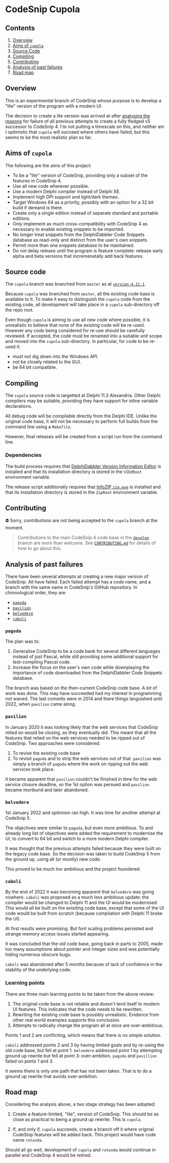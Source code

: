 # CodeSnip Cupola

## Contents

1. [Overview](#overview)
2. [Aims of `cupola`](#aims-of-cupola)
3. [Source Code](#source-code)
4. [Compiling](#compiling)
5. [Contributing](#contributing)
6. [Analysis of past failures](#analysis-of-past-failures)
7. [Road map](#road-map)

## Overview 

This is an experimental branch of CodeSnip whose purpose is to develop a "lite" version of the program with a modern UI.

The decision to create a lite version was arrived at after [analysing the reasons](#analysis-of-past-failures) for failure of all previous attempts to create a fully fledged v5 successor to CodeSnip 4. I'm not putting a timescale on this, and neither am I optimistic that `cupola` will succeed where others have failed, but this seems to be the most realistic plan so far.

## Aims of `cupola`

The following are the aims of this project:

* To be a "lite" version of CodeSnip, providing only a subset of the features in CodeSnip 4.
* Use all new code wherever possible.
* Use a modern Delphi compiler instead of Delphi XE.
* Implement high DPI support and light/dark themes.
* Target Windows 64 as a priority, possibly with an option for a 32 bit build if demand is there.
* Create only a single edition instead of separate standard and portable editions.
* Only implement as much cross-compatibility with CodeSnip 4 as necessary to enable existing snippets to be imported.
* No longer treat snippets from the DelphiDabbler Code Snippets database as read-only and distinct from the user's own snippets.
* Permit more than one snippets database to be maintained.
* Do not delay release until the program is feature complete: release early alpha and beta versions that incremenatally add back features.

## Source code

The `cupola` branch was branched from `master` as at [`version-4.21.1`](https://github.com/delphidabbler/codesnip/tree/version-4.21.1).

Because `cupola` was branched from `master`, all the existing code base is available to it. To make it easy to distinguish the `cupola` code from the existing code, all development will take place in a `cupola` sub-directory off the repo root.

Even though `cupola` is aiming to use all new code where possible, it is unrealistic to believe that none of the existing code will be re-used.  However any code being considered for re-use should be carefully reviewed. If accepted, the code must be renamed into a suitable unit scope and moved into the `cupola` sub-directory. In particular, for code to be re-used it:

* must not dig down into the Windows API.
* not be closely related to the GUI. 
* be 64 bit compatible.

## Compiling

The `cupola` source code is targetted at Delphi 11.3 Alexandria. Other Delphi compilers may be suitable, providing they have support for inline variable declarations.

All debug code will be compilable directly from the Delphi IDE. Unlike the original code base, it will not be necessary to perform full builds from the command line using a `Makefile`.

However, final releases will be created from a script run from the command line.

### Dependencies

The build process requires that [DelphiDabbler Version Information Editor](https://delphidabbler.com/software/vied) is installed and that its installation directory is stored in the `VIEdRoot` environment variable.

The release script additionally requires that [InfoZIP `zip.exe`](https://delphidabbler.com/extras/info-zip) is installed and that its installation directory is stored in the `ZipRoot` environment variable.

## Contributing

⛔ Sorry, contributions are not being accepted to the `cupola` branch at the moment.

> Contributions to the main CodeSnip 4 code base in the [`develop`](https://github.com/delphidabbler/codesnip/tree/develop) branch are more than welcome. See [`CONTRIBUTING.md`](https://github.com/delphidabbler/codesnip/blob/develop/CONTRIBUTING.md) for details of how to go about this.

## Analysis of past failures

There have been several attempts at creating a new major version of CodeSnip. All have failed. Each failed attempt has a code name, and a branch with the same name in CodeSnip's GitHub repository. In chronological order, they are:

* [`pagoda`](https://github.com/delphidabbler/codesnip/tree/pagoda)
* [`pavilion`](https://github.com/delphidabbler/codesnip/tree/pavilion) 
* [`belvedere`](https://github.com/delphidabbler/codesnip/tree/belvedere)
* [`caboli`](https://github.com/delphidabbler/codesnip/tree/caboli)

### `pagoda`

The plan was to: 

1. Generalise CodeSnip to be a code bank for several different languages instead of just Pascal, while still providing some additional support for test-compiling Pascal code.
2. Increase the focus on the user's own code while downplaying the importance of code downloaded from the DelphiDabbler Code Snippets database.

The branch was based on the then-current CodeSnip code base. A _lot_ of work was done. This may have succeeded had my interest in programming not waned. The last commits were in 2014 and there things languished until 2022, when `pavilion` came along.

### `pavilion`

In January 2020 it was looking likely that the web services that CodeSnip relied on would be closing, as they eventually did. This meant that all the features that relied on the web services needed to be ripped out of CodeSnip. Two approaches were considered:

1. To revise the existing code base
2. To revisit `pagoda` and to strip the web services out of that. `pavilion` was simply a branch of `pagoda` where the work on ripping out the web services took place.

It became apparent that `pavilion` couldn't be finished in time for the web service closure deadline, so the 1st option was persued and `pavilion` became moribund and later abandoned.

### `belvedere`

1st January 2022 and optimism ran high. It was time for another attempt at CodeSnip 5.

The objectives were similar to `pagoda`, but even more ambitious. To and already long list of objectives were added the requirement to modernise the UI, to convert to 64 bit and switch to a more modern Delphi compiler. 

It was thought that the previous attempts failed because they were built on the legacy code base. So the decision was taken to build CodeSnip 5 from the ground up, using all (or mostly) new code.

This proved to be much too ambitious and the project foundered.

### `caboli`

By the end of 2022 it was becoming apparent that `belvedere` was going nowhere. `caboli` was proposed as a much less ambitious update: the compiler would be changed to Delphi 11 and the UI would be modernised. This would all be built on the exisiting code base, except that some of the UI code would be built from scratch (because compilation with Delphi 11 broke the UI).

At first results were promising. But font scaling problems persisted and strange memory access issues started appearing.

It was concluded that the old code base, going back in parts to 2005, made too many assumptions about pointer and integer sizes and was potentially hiding numerous obscure bugs.

`caboli` was abandoned after 5 months because of lack of confidence in the stability of the underlying code.

### Learning points

There are three main learning points to be taken from the above review:

1. The original code base is not reliable and doesn't lend itself to modern UI features. This indicates that the code needs to be rewritten.
2. Rewriting the existing code base is possibly unrealistic. Evidence from other real world examples supports this conclusion.
3. Attempts to radically change the program all at once are over-ambitious.

Points 1 and 2 are conflicting, which means that there is no simple solution.

`caboli` addressed points 2 and 3 by having limited goals and by re-using the old code base, but fell at point 1. `belvedere` addressed point 1 by attempting ground up rewrite but fell at point 3: over-ambition. `pagoda` and `pavillion` failed on ponts 1 and 3.

It seems there is only one path that has not been taken. That is to do a ground up rewrite that avoids over-ambition.

## Road map

Considering the analysis above, a two stage strategy has been adopted:

1. Create a feature-limited, "lite", version of CodeSnip. This should be as close as practical to being a ground up rewrite. This is `cupola`.

2. If, and only if, `cupola` succeeds, create a branch off it where original CodeSnip features will be added back. This project would have code name `rotunda`.

Should all go well, development of `cupola` and `rotunda` would continue in parallel and CodeSnip 4 would be retired.
